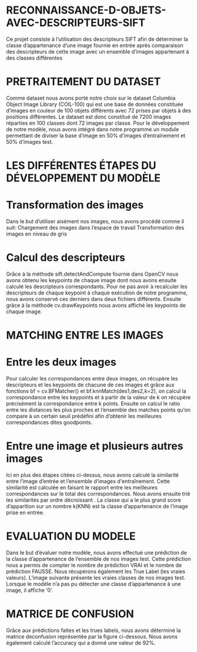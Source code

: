 # RECONNAISSANCE-D-OBJETS-AVEC-DESCRIPTEURS-SIFT
Ce projet consiste à l’utilisation des descripteurs SIFT afin de déterminer la classe d’appartenance d’une image fournie en entrée après comparaison des descripteurs de cette image avec un ensemble d’images appartenant à des classes différentes
# PRETRAITEMENT DU DATASET
Comme dataset nous avons porté notre choix sur le dataset Columbia Object Image Library (COIL-100) qui est une base de données constituée d’images en couleur de 100 objets différents avec 72 prises par objets à des positions différentes. Le dataset est donc constitué de 7200 images réparties en 100 classes dont 72 images par classe. Pour le développement de notre modèle, nous avons intégré dans notre programme un module permettant de diviser la base d’image en 50% d’images d’entraînement et 50% d’images test.
# LES DIFFÉRENTES ÉTAPES DU DÉVELOPPEMENT DU MODÈLE
# Transformation des images
Dans le but d’utiliser aisément nos images, nous avons procédé comme il suit:
Chargement des images dans l’espace de travail
Transformation des images en niveau de gris
# Calcul des descripteurs
Grâce à la méthode sift.detectAndCompute fournie dans OpenCV nous avons obtenu les keypoints de chaque image dont nous avons ensuite calculé les descripteurs correspondants. Pour ne pas avoir à recalculer les descripteurs de chaque keypoint à chaque exécution de notre programme, nous avons conservé ces derniers dans deux fichiers différents. Ensuite grâce à la méthode cv.drawKeypoints nous avons affiché les keypoints de chaque image.
# MATCHING ENTRE LES IMAGES
# Entre les deux images
Pour calculer les correspondances entre deux images, on récupère les descripteurs et les keypoints de chacune de ces images et grâce aux fonctions bf = cv.BFMatcher() et bf.knnMatch(des1,des2,k=2), on calcul la correspondance entre les keypoints et à partir de la valeur de k on récupère précisément la correspondance entre k points. Ensuite on calcul le ratio entre les distances les plus proches et l’ensemble des matches points qu’on compare à un certain seuil prédéfini afin d’obtenir les meilleures correspondances dites goodpoints.
# Entre une image et plusieurs autres images
Ici en plus des étapes citées ci-dessus, nous avons calculé la similarité entre l’image d’entrée et l’ensemble d’images d'entraînement. Cette similarité est calculée en faisant le rapport entre les meilleures correspondances sur le total des correspondances. Nous avons ensuite trié les similarités par ordre décroissant . La classe qui a le plus grand score d’apparition sur un nombre k(KNN) est la classe d’appartenance de l’image prise en entrée.
# EVALUATION DU MODELE
Dans le but d’évaluer notre modèle, nous avons effectué une prédiction de la classe d’appartenance de l’ensemble de nos images test. Cette prédiction nous a permis de compter le nombre de prédiction VRAI et le nombre de prédiction FAUSSE. Nous récupérons également les True Label (les vraies valeurs). L’image suivante présente les vraies classes de nos images test. Lorsque le modèle n’a pas pu détecter une classe d’appartenance à une image, il affiche ‘0’.
# MATRICE DE CONFUSION
Grâce aux prédictions faites et les trues labels, nous avons déterminé la matrice deconfusion représentée par la figure ci-dessous. Nous avons également calculé l’accuracy qui a donné une valeur de 92%.
